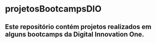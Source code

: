 # projetosBootcampsDIO
## Este repositório contém projetos realizados em alguns bootcamps da Digital Innovation One.
